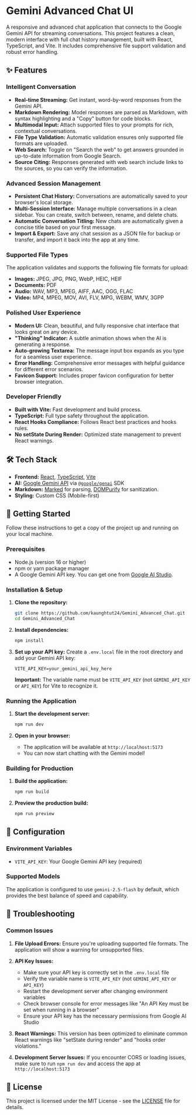 # Gemini Advanced Chat UI

A responsive and advanced chat application that connects to the Google Gemini API for streaming conversations. This project features a clean, modern interface with full chat history management, built with React, TypeScript, and Vite. It includes comprehensive file support validation and robust error handling.

## ✨ Features

### Intelligent Conversation
-   **Real-time Streaming:** Get instant, word-by-word responses from the Gemini API.
-   **Markdown Rendering:** Model responses are parsed as Markdown, with syntax highlighting and a "Copy" button for code blocks.
-   **Multimodal Input:** Attach supported files to your prompts for rich, contextual conversations.
-   **File Type Validation:** Automatic validation ensures only supported file formats are uploaded.
-   **Web Search:** Toggle on "Search the web" to get answers grounded in up-to-date information from Google Search.
-   **Source Citing:** Responses generated with web search include links to the sources, so you can verify the information.

### Advanced Session Management
-   **Persistent Chat History:** Conversations are automatically saved to your browser's local storage.
-   **Multi-Session Interface:** Manage multiple conversations in a clean sidebar. You can create, switch between, rename, and delete chats.
-   **Automatic Conversation Titling:** New chats are automatically given a concise title based on your first message.
-   **Import & Export:** Save any chat session as a JSON file for backup or transfer, and import it back into the app at any time.

### Supported File Types
The application validates and supports the following file formats for upload:
- **Images:** JPEG, JPG, PNG, WebP, HEIC, HEIF
- **Documents:** PDF
- **Audio:** WAV, MP3, MPEG, AIFF, AAC, OGG, FLAC
- **Video:** MP4, MPEG, MOV, AVI, FLV, MPG, WEBM, WMV, 3GPP

### Polished User Experience
-   **Modern UI:** Clean, beautiful, and fully responsive chat interface that looks great on any device.
-   **"Thinking" Indicator:** A subtle animation shows when the AI is generating a response.
-   **Auto-growing Textarea:** The message input box expands as you type for a seamless user experience.
-   **Error Handling:** Comprehensive error messages with helpful guidance for different error scenarios.
-   **Favicon Support:** Includes proper favicon configuration for better browser integration.

### Developer Friendly
-   **Built with Vite:** Fast development and build process.
-   **TypeScript:** Full type safety throughout the application.
-   **React Hooks Compliance:** Follows React best practices and hooks rules.
-   **No setState During Render:** Optimized state management to prevent React warnings.

## 🛠️ Tech Stack

-   **Frontend:** [React](https://react.dev/), [TypeScript](https://www.typescriptlang.org/), [Vite](https://vitejs.dev/)
-   **AI:** [Google Gemini API](https://ai.google.dev/gemini-api) via [`@google/genai`](https://www.npmjs.com/package/@google/genai) SDK
-   **Markdown:** [Marked](https://marked.js.org/) for parsing, [DOMPurify](https://github.com/cure53/DOMPurify) for sanitization.
-   **Styling:** Custom CSS (Mobile-first)

## 🚀 Getting Started

Follow these instructions to get a copy of the project up and running on your local machine.

### Prerequisites

-   Node.js (version 16 or higher)
-   npm or yarn package manager
-   A Google Gemini API key. You can get one from [Google AI Studio](https://makersuite.google.com/app/apikey).

### Installation & Setup

1.  **Clone the repository:**
    ```bash
    git clone https://github.com/kaunghtut24/Gemini_Advanced_Chat.git
    cd Gemini_Advanced_Chat
    ```

2.  **Install dependencies:**
    ```bash
    npm install
    ```

3.  **Set up your API key:**
    Create a `.env.local` file in the root directory and add your Gemini API key:
    ```
    VITE_API_KEY=your_gemini_api_key_here
    ```
    **Important:** The variable name must be `VITE_API_KEY` (not `GEMINI_API_KEY` or `API_KEY`) for Vite to recognize it.

### Running the Application

1.  **Start the development server:**
    ```bash
    npm run dev
    ```

2.  **Open in your browser:**
    -   The application will be available at `http://localhost:5173`
    -   You can now start chatting with the Gemini model!

### Building for Production

1.  **Build the application:**
    ```bash
    npm run build
    ```

2.  **Preview the production build:**
    ```bash
    npm run preview
    ```

## 🔧 Configuration

### Environment Variables

- `VITE_API_KEY`: Your Google Gemini API key (required)

### Supported Models

The application is configured to use `gemini-2.5-flash` by default, which provides the best balance of speed and capability.

## 🐛 Troubleshooting

### Common Issues

1. **File Upload Errors:** Ensure you're uploading supported file formats. The application will show a warning for unsupported files.

2. **API Key Issues:** 
   - Make sure your API key is correctly set in the `.env.local` file
   - Verify the variable name is `VITE_API_KEY` (not `GEMINI_API_KEY` or `API_KEY`)
   - Restart the development server after changing environment variables
   - Check browser console for error messages like "An API Key must be set when running in a browser"
   - Ensure your API key has the necessary permissions from Google AI Studio

3. **React Warnings:** This version has been optimized to eliminate common React warnings like "setState during render" and "hooks order violations."

4. **Development Server Issues:** If you encounter CORS or loading issues, make sure to run `npm run dev` and access the app at `http://localhost:5173`

## 📄 License

This project is licensed under the MIT License - see the [LICENSE](LICENSE) file for details.
